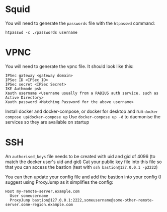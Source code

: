 # Squid
You will need to generate the `passwords` file with the `htpasswd` command:
```
htpasswd -c ./passwords username
```

# VPNC
You will need to generate the vpnc file.  It should look like this:
```
IPSec gateway <gateway domain>
IPSec ID <IPSec ID>
IPSec secret <IPSec Secret>
IKE Authmode psk
Xauth username <Username usually from a RADIUS auth service, such as Active Directory>
Xauth password <Matching Password for the above username>
```

Install docker and docker-compose, or docker for desktop and run `docker compose up`/`docker-compose up`
Use `docker-compose up -d` to daemonise the services so they are available on startup

# SSH
An `authorised_keys` file needs to be created with uid and gid of 4096 (to match the docker user's uid and gid)
Cat your public key file into this file so that you can access the bastion (test with `ssh bastion@127.0.0.1 -p2222`)

You can then update your config file and add the bastion into your config (I suggest using ProxyJump as it simplifies the config:
```
Host my-remote-server.example.com
  User someusername
  ProxyJump bastion@127.0.0.1:2222,someusername@some-other-remote-server.some-region.example.com
```
